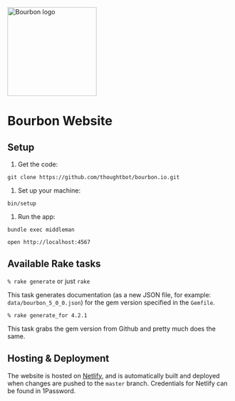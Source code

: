 [<img src="http://images.thoughtbot.com/bourbon/bourbon-logo.svg" width="200" alt="Bourbon logo">][Bourbon]

[Bourbon]: http://bourbon.io

# Bourbon Website

## Setup

1. Get the code:

  ```
  git clone https://github.com/thoughtbot/bourbon.io.git
  ```

1. Set up your machine:

  ```
  bin/setup
  ```

1. Run the app:

  ```
  bundle exec middleman
  ```

  ```
  open http://localhost:4567
  ```

## Available Rake tasks

  `% rake generate` or just `rake`

This task generates documentation (as a new JSON file, for example:
`data/bourbon_5_0_0.json`) for the gem version specified in the `Gemfile`.

  `% rake generate_for 4.2.1`

This task grabs the gem version from Github and pretty much does the same.

## Hosting & Deployment

The website is hosted on [Netlify], and is automatically built and deployed when
changes are pushed to the `master` branch. Credentials for Netlify can be found
in 1Password.

[Netlify]: https://www.netlify.com/
